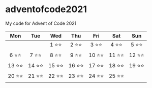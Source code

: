 # adventofcode2021
My code for Advent of Code 2021

|Mon|Tue|Wed|Thu|Fri|Sat|Sun|
|:-:|:-:|:-:|:-:|:-:|:-:|:-:|
| | |1 ⭐⭐|2 ⭐⭐|3 ⭐⭐|4 ⭐⭐| 5 ⭐⭐|
|6 ⭐⭐|7 ⭐⭐|8 ⭐⭐|9 ⭐⭐|10 ⭐⭐|11 ⭐⭐|12 ⭐⭐|
|13 ⭐⭐|14 ⭐⭐|15 ⭐⭐|16 ⭐⭐|17 ⭐⭐|18 ⭐⭐|19 ⭐⭐|
|20 ⭐⭐|21 ⭐⭐|22 ⭐⭐|23 ⭐⭐|24 ⭐⭐|25 ⭐⭐| |
